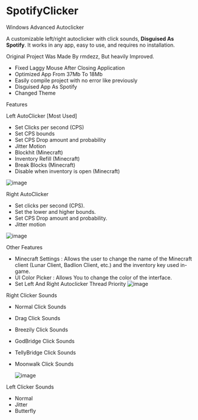 # SpotifyClicker
Windows Advanced Autoclicker

A customizable left/right autoclicker with click sounds, **Disguised As Spotify**. It works in any app, easy to use, and requires no installation.

Original Project Was Made By rmdezz, But heavily Improved. 
- Fixed Laggy Mouse After Closing Application
- Optimized App From 37Mb To 18Mb
- Easily compile project with no error like previously
- Disguised App As Spotify
- Changed Theme


Features

Left AutoClicker [Most Used] 
- Set Clicks per second (CPS)
- Set CPS bounds
- Set CPS Drop amount and probability
- Jitter Motion
- Blockhit (Minecraft)
- Inventory Refill (Minecraft)
- Break Blocks (Minecraft)
- Disable when inventory is open (Minecraft)

![image](https://github.com/user-attachments/assets/ad8e8062-d022-45a8-8656-fc9c6fb82e94)


Right AutoClicker
- Set clicks per second (CPS).
- Set the lower and higher bounds.
- Set CPS Drop amount and probability.
- Jitter motion

![image](https://github.com/user-attachments/assets/4a04e4a2-ea13-494f-b5d3-4a13653319d5)

Other Features
- Minecraft Settings : Allows the user to change the name of the Minecraft client (Lunar Client, Badlion Client, etc.) and the inventory key used in-game.
- UI Color Picker : Allows You to change the color of the interface.
- Set Left And Right Autoclicker Thread Priority
![image](https://github.com/user-attachments/assets/4e25edce-8988-4c89-9147-0dd0b221cd8e)

Right Clicker Sounds
- Normal Click Sounds
- Drag Click Sounds
- Breezily Click Sounds
- GodBridge Click Sounds
- TellyBridge Click Sounds
- Moonwalk Click Sounds
  
  ![image](https://github.com/user-attachments/assets/7eb96a86-6271-4ec0-b2d4-19e1bda7b1cb)
  
Left Clicker Sounds
- Normal
- Jitter
- Butterfly


